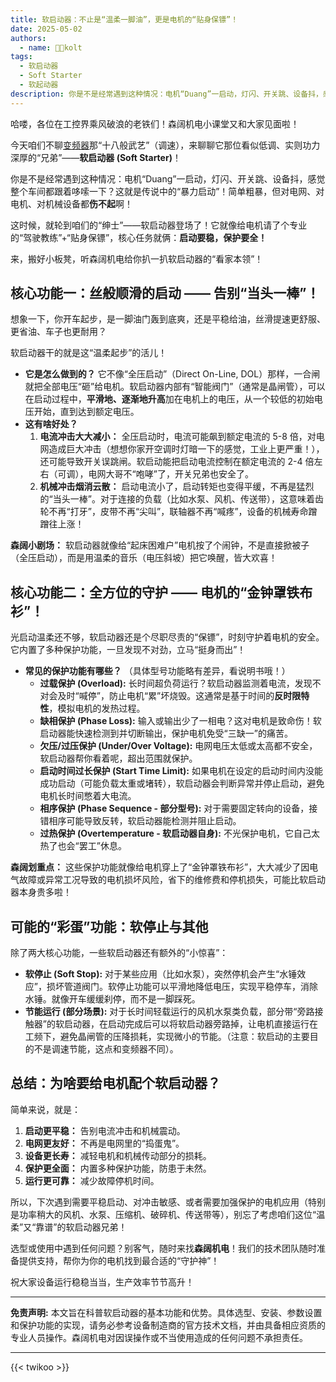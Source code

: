 ```yaml
---
title: 软启动器：不止是“温柔一脚油”，更是电机的“贴身保镖”！
date: 2025-05-02
authors:
  - name: 🧑‍💼kolt
tags:
  - 软启动器
  - Soft Starter
  - 软起动器
description: 你是不是经常遇到这种情况：电机“Duang”一启动，灯闪、开关跳、设备抖，感觉整个车间都跟着哆嗦一下？这就是传说中的“暴力启动”！简单粗暴，但对电网、对电机、对机械设备都**伤不起**啊！今天咱们不聊变频器那“十八般武艺”（调速），来聊聊它那位看似低调、实则功力深厚的“兄弟”——**软启动器 (Soft Starter)**！
---
```




哈喽，各位在工控界乘风破浪的老铁们！森阔机电小课堂又和大家见面啦！

今天咱们不聊[变频器](/products/vfd/)那“十八般武艺”（调速），来聊聊它那位看似低调、实则功力深厚的“兄弟”——**软启动器 (Soft Starter)**！

你是不是经常遇到这种情况：电机“Duang”一启动，灯闪、开关跳、设备抖，感觉整个车间都跟着哆嗦一下？这就是传说中的“暴力启动”！简单粗暴，但对电网、对电机、对机械设备都**伤不起**啊！

这时候，就轮到咱们的“绅士”——软启动器登场了！它就像给电机请了个专业的“驾驶教练”+“贴身保镖”，核心任务就俩：**启动要稳，保护要全！**

来，搬好小板凳，听森阔机电给你扒一扒软启动器的“看家本领”！

## 核心功能一：丝般顺滑的启动 —— 告别“当头一棒”！

想象一下，你开车起步，是一脚油门轰到底爽，还是平稳给油，丝滑提速更舒服、更省油、车子也更耐用？

软启动器干的就是这“温柔起步”的活儿！

*   **它是怎么做到的？**
    它不像“全压启动”（Direct On-Line, DOL）那样，一合闸就把全部电压“砸”给电机。软启动器内部有“智能阀门”（通常是晶闸管），可以在启动过程中，**平滑地、逐渐地升高**加在电机上的电压，从一个较低的初始电压开始，直到达到额定电压。
*   **这有啥好处？**
    1.  **电流冲击大大减小：** 全压启动时，电流可能飙到额定电流的 5-8 倍，对电网造成巨大冲击（想想你家开空调时灯暗一下的感觉，工业上更严重！），还可能导致开关误跳闸。软启动能把启动电流控制在额定电流的 2-4 倍左右（可调），电网大哥不“咆哮”了，开关兄弟也安全了。
    2.  **机械冲击烟消云散：** 启动电流小了，启动转矩也变得平缓，不再是猛烈的“当头一棒”。对于连接的负载（比如水泵、风机、传送带），这意味着齿轮不再“打牙”，皮带不再“尖叫”，联轴器不再“喊疼”，设备的机械寿命蹭蹭往上涨！

**森阔小剧场：** 软启动器就像给“起床困难户”电机按了个闹钟，不是直接掀被子（全压启动），而是用温柔的音乐（电压斜坡）把它唤醒，皆大欢喜！

## 核心功能二：全方位的守护 —— 电机的“金钟罩铁布衫”！

光启动温柔还不够，软启动器还是个尽职尽责的“保镖”，时刻守护着电机的安全。它内置了多种保护功能，一旦发现不对劲，立马“挺身而出”！

*   **常见的保护功能有哪些？** （具体型号功能略有差异，看说明书哦！）
    *   **过载保护 (Overload):** 长时间超负荷运行？软启动器监测着电流，发现不对会及时“喊停”，防止电机“累”坏烧毁。这通常是基于时间的**反时限特性**，模拟电机的发热过程。
    *   **缺相保护 (Phase Loss):** 输入或输出少了一相电？这对电机是致命伤！软启动器能快速检测到并切断输出，保护电机免受“三缺一”的痛苦。
    *   **欠压/过压保护 (Under/Over Voltage):** 电网电压太低或太高都不安全，软启动器帮你看着呢，超出范围就保护。
    *   **启动时间过长保护 (Start Time Limit):** 如果电机在设定的启动时间内没能成功启动（可能负载太重或堵转），软启动器会判断异常并停止启动，避免电机长时间憋着大电流。
    *   **相序保护 (Phase Sequence - 部分型号):** 对于需要固定转向的设备，接错相序可能导致反转，软启动器能检测并阻止启动。
    *   **过热保护 (Overtemperature - 软启动器自身):** 不光保护电机，它自己太热了也会“罢工”休息。

**森阔划重点：** 这些保护功能就像给电机穿上了“金钟罩铁布衫”，大大减少了因电气故障或异常工况导致的电机损坏风险，省下的维修费和停机损失，可能比软启动器本身贵多啦！

## 可能的“彩蛋”功能：软停止与其他

除了两大核心功能，一些软启动器还有额外的“小惊喜”：

*   **软停止 (Soft Stop):** 对于某些应用（比如水泵），突然停机会产生“水锤效应”，损坏管道阀门。软停止功能可以平滑地降低电压，实现平稳停车，消除水锤。就像开车缓缓刹停，而不是一脚踩死。
*   **节能运行 (部分场景):** 对于长时间轻载运行的风机水泵类负载，部分带“旁路接触器”的软启动器，在启动完成后可以将软启动器旁路掉，让电机直接运行在工频下，避免晶闸管的压降损耗，实现微小的节能。（注意：软启动的主要目的不是调速节能，这点和变频器不同）。

## 总结：为啥要给电机配个软启动器？

简单来说，就是：

1.  **启动更平稳：** 告别电流冲击和机械震动。
2.  **电网更友好：** 不再是电网里的“捣蛋鬼”。
3.  **设备更长寿：** 减轻电机和机械传动部分的损耗。
4.  **保护更全面：** 内置多种保护功能，防患于未然。
5.  **运行更可靠：** 减少故障停机时间。

所以，下次遇到需要平稳启动、对冲击敏感、或者需要加强保护的电机应用（特别是功率稍大的风机、水泵、压缩机、破碎机、传送带等），别忘了考虑咱们这位“温柔”又“靠谱”的软启动器兄弟！

选型或使用中遇到任何问题？别客气，随时来找**森阔机电**！我们的技术团队随时准备提供支持，帮你为你的电机找到最合适的“守护神”！

祝大家设备运行稳稳当当，生产效率节节高升！

---

**免责声明:** 本文旨在科普软启动器的基本功能和优势。具体选型、安装、参数设置和保护功能的实现，请务必参考设备制造商的官方技术文档，并由具备相应资质的专业人员操作。森阔机电对因误操作或不当使用造成的任何问题不承担责任。




---

{{< twikoo >}}  

